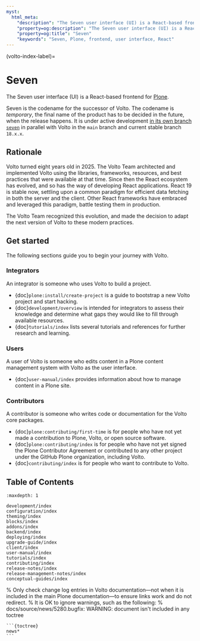 ```yaml
---
myst:
  html_meta:
    "description": "The Seven user interface (UI) is a React-based frontend for Plone."
    "property=og:description": "The Seven user interface (UI) is a React-based frontend for Plone."
    "property=og:title": "Seven"
    "keywords": "Seven, Plone, frontend, user interface, React"
---
```


(volto-index-label)=

# Seven

The Seven user interface (UI) is a React-based frontend for [Plone](https://plone.org).

Seven is the codename for the successor of Volto.
The codename is _temporary_, the final name of the product has to be decided in the future, when the release happens.
It is under active development [in its own branch `seven`](https://github.com/plone/volto/tree/seven) in parallel with Volto in the `main` branch and current stable branch `18.x.x`.



## Rationale

Volto turned eight years old in 2025.
The Volto Team architected and implemented Volto using the libraries, frameworks, resources, and best practices that were available at that time.
Since then the React ecosystem has evolved, and so has the way of developing React applications.
React 19 is stable now, settling upon a common paradigm for efficient data fetching in both the server and the client.
Other React frameworks have embraced and leveraged this paradigm, battle testing them in production.

The Volto Team recognized this evolution, and made the decision to adapt the next version of Volto to these modern practices.


## Get started

The following sections guide you to begin your journey with Volto.


### Integrators

An integrator is someone who uses Volto to build a project.

-   {doc}`plone:install/create-project` is a guide to bootstrap a new Volto project and start hacking.
-   {doc}`development/overview` is intended for integrators to assess their knowledge and determine what gaps they would like to fill through available resources.
-   {doc}`tutorials/index` lists several tutorials and references for further research and learning.


### Users

A user of Volto is someone who edits content in a Plone content management system with Volto as the user interface.

-   {doc}`user-manual/index` provides information about how to manage content in a Plone site.


### Contributors

A contributor is someone who writes code or documentation for the Volto core packages.

-   {doc}`plone:contributing/first-time` is for people who have not yet made a contribution to Plone, Volto, or open source software.
-   {doc}`plone:contributing/index` is for people who have not yet signed the Plone Contributor Agreement or contributed to any other project under the GitHub Plone organization, including Volto.
-   {doc}`contributing/index` is for people who want to contribute to Volto.


## Table of Contents

```{toctree}
:maxdepth: 1

development/index
configuration/index
theming/index
blocks/index
addons/index
backend/index
deploying/index
upgrade-guide/index
client/index
user-manual/index
tutorials/index
contributing/index
release-notes/index
release-management-notes/index
conceptual-guides/index
```

% Only check change log entries in Volto documentation—not when it is included in the main Plone documentation—to ensure links work and do not redirect.
% It is OK to ignore warnings, such as the following:
% docs/source/news/5280.bugfix: WARNING: document isn't included in any toctree
````{ifconfig} context in ("volto",)
```{toctree}
news*
```
````
